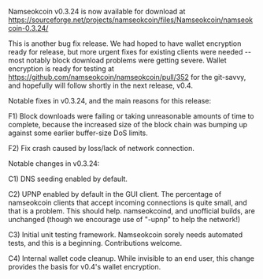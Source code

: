 Namseokcoin v0.3.24 is now available for download at
https://sourceforge.net/projects/namseokcoin/files/Namseokcoin/namseokcoin-0.3.24/

This is another bug fix release.  We had hoped to have wallet encryption ready for release, but more urgent fixes for existing clients were needed -- most notably block download problems were getting severe.  Wallet encryption is ready for testing at https://github.com/namseokcoin/namseokcoin/pull/352 for the git-savvy, and hopefully will follow shortly in the next release, v0.4.

Notable fixes in v0.3.24, and the main reasons for this release:

F1) Block downloads were failing or taking unreasonable amounts of time to complete, because the increased size of the block chain was bumping up against some earlier buffer-size DoS limits.

F2) Fix crash caused by loss/lack of network connection.

Notable changes in v0.3.24:

C1) DNS seeding enabled by default.

C2) UPNP enabled by default in the GUI client.  The percentage of namseokcoin clients that accept incoming connections is quite small, and that is a problem.  This should help.  namseokcoind, and unofficial builds, are unchanged (though we encourage use of "-upnp" to help the network!)

C3) Initial unit testing framework.  Namseokcoin sorely needs automated tests, and this is a beginning.  Contributions welcome.

C4) Internal wallet code cleanup.  While invisible to an end user, this change provides the basis for v0.4's wallet encryption.
